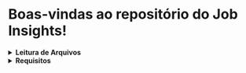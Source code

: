 # Boas-vindas ao repositório do Job Insights!

<details>
  <summary><strong> Leitura de Arquivos</strong></summary><br />
  Neste projeto desenvolvido durante o curso da Trybe, implementei análises de um conjunto de dados sobre empregos. As implementações foram incorporadas a um aplicativo Web desenvolvido com Flask.

</details>

<details>
  <summary><strong> Requisitos</strong></summary><br />

  ## 1 - Função `read`
  > **Implementado em:** `src/jobs.py`

  Função responsável por abrir o arquivo CSV e retornar os dados no formato de uma lista de dicionários.

  - Recebe um _path_ (uma string com o caminho para um arquivo).
  - Abre o arquivo e lê seus conteúdos.
  - Trata o arquivo como CSV.
  - Retorna lista de dicionários, onde as chaves são os cabeçalhos de cada coluna e os valores correspondem a cada linha.

  ## 2 - Função `get_unique_job_types`
  > **Implementado em:** `src/insights.py`

  Identificar quais tipos de empregos existem.

  - Receber o _path_ do arquivo csv com os dados.
  - Invocar a função `jobs.read` com o _path_ recebido para obter os dados.
  - Retorna uma lista de valores únicos presentes na coluna `job_type`.

  ## 3 - Implemente a função `get_unique_industries`
  > **Implementado em:** `src/insights.py`

  Identifica quais indústrias estão representadas no conjunto de dados.

  - A função obtem os dados da mesma forma que o requisito 2.
  - Retorna uma lista de valores únicos presentes na coluna `industry`.
  - Desconsidera valores vazios

  ## 4 - Função `get_max_salary`
  > **Implementado em:** `src/insights.py`

  Os dados apresentam faixas salariais para cada emprego exibido. A função encontra o maior valor de todas as faixas.

  - A função obtem os dados da mesma forma que o requisito 2.
  - Ignora os valores ausentes.
  - Retorna *um valor inteiro* com o maior salário presente na coluna `max_salary`.

  ## 5 - Função `get_min_salary`
  > **Implementado em:** `src/insights.py`

   Encontra o menor valor de todas as faixas.

  - A função obtem os dados da mesma forma que o requisito 2.
  - Ignora os valores ausentes.
  - Retorna *um valor inteiro* com o menor salário presente na coluna `min_salary`.


  ## 6 - Função `filter_by_job_type`
  > **Implementado em:** `src/insights.py`

  Permite que a pessoa usuária possa filtrar os empregos por tipo de emprego na aplicação web.

  - A função recebe uma lista de dicionários `jobs` como primeiro parâmetro.
  - Recebe uma string `job_type` como segundo parâmetro.
  - Retorna uma lista com todos os empregos onde a coluna `job_type` corresponde ao parâmetro `job_type`.

  ## 7 - Função `filter_by_industry`
  > **Implementado em:** `src/insights.py`

  Permite uma filtragem por indústria.

  - A função deve recebe uma lista de dicionários `jobs` como primeiro parâmetro.
  - Recebe uma string `industry` como segundo parâmetro.
  - Retorna uma lista de dicionários com todos os empregos onde a coluna `industry` corresponde ao parâmetro `industry`.

  ## 8 - Função `matches_salary_range`
  > **Implementado em:** `src/insights.py`

  Confere que o salário procurado está dentro da faixa salarial daquele emprego. Confere se a faixa salarial faz sentido -- se o valor mínimo é menor que o valor máximo.

  - A função recebe um dicionário `job` como primeiro parâmetro, com as chaves `min_salary` e `max_salary`.
  - Recebe um inteiro `salary` como segundo parâmetro.
  - Lançar um erro `ValueError` nos seguintes casos:
    - alguma das chaves `min_salary` ou `max_salary` estão *ausentes* no dicionário;
    - alguma das chaves `min_salary` ou `max_salary` tem valores não-numéricos;
    - o valor de `min_salary` é maior que o valor de `max_salary`;
    - o parâmetro `salary` tem valores não numéricos;
  - A função retorna `True` se o salário procurado estiver dentro da faixa salarial ou `False` se não estiver.


  ## 9 - Função `filter_by_salary_range`
  > **Implementado em:** `src/insights.py`

  Usa a função auxiliar implementada no requisito anterior -- descarta os empregos que apresentarem faixas salariais inválidas.

  - A função recebe uma lista de dicionários `jobs` como primeiro parâmetro.
  - Recebe um inteiro `salary` como segundo parâmetro.
  - Ignora os empregos com valores inválidos para `min_salary` ou `max_salary`.
  - Retorna uma lista com todos os empregos onde o salário `salary` estiver entre os valores da coluna `min_salary` e `max_salary`.

  ## 10 - Implementa a página de um job
  > **Implementado em:** `src/routes_and_views.py`

  Cria uma página que irá exibir todas as informações de um job em específico

  - A função é ligada com a rota `/job/<index>`.
  - Recebe um parâmetro `index`.
  - Chama a `read` para ter uma lista com todos os jobs.
  - Chama a `get_job`, declarada no arquivo `src/more_insights.py`, para selecionar um job específico pelo `index`.
  - Renderiza o template `job.jinja2`, passando um parâmetro `job` contendo o job retornado pela `get_job`.
</details>

